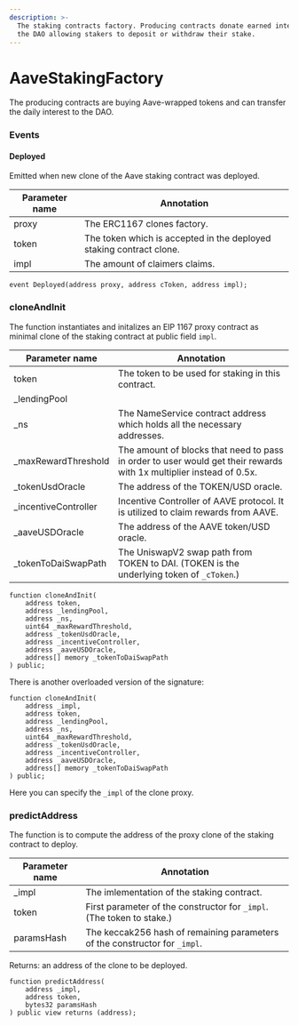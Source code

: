 ```yaml
---
description: >-
  The staking contracts factory. Producing contracts donate earned interest to
  the DAO allowing stakers to deposit or withdraw their stake.
---
```


# AaveStakingFactory

The producing contracts are buying Aave-wrapped tokens and can transfer the daily interest to the DAO.

### Events

#### Deployed

Emitted when new clone of the Aave staking contract was deployed.

| Parameter name | Annotation                                                          |
| -------------- | ------------------------------------------------------------------- |
| proxy          | The ERC1167 clones factory.                                         |
| token          | The token which is accepted in the deployed staking contract clone. |
| impl           | The amount of claimers claims.                                      |

```
event Deployed(address proxy, address cToken, address impl);
```

### cloneAndInit

The function instantiates and initalizes an EIP 1167 proxy contract as minimal clone of the staking contract at public field `impl`.

| Parameter name        | Annotation                                                                                                          |
| --------------------- | ------------------------------------------------------------------------------------------------------------------- |
| token                 | The token to be used for staking in this contract.                                                                  |
| \_lendingPool         |                                                                                                                     |
| \_ns                  | The NameService contract address which holds all the necessary addresses.                                           |
| \_maxRewardThreshold  | The amount of blocks that need to pass in order to user would get their rewards with 1x multiplier instead of 0.5x. |
| \_tokenUsdOracle      | The address of the TOKEN/USD oracle.                                                                                |
| \_incentiveController | Incentive Controller of AAVE protocol. It is utilized to claim rewards from AAVE.                                   |
| \_aaveUSDOracle       | The address of the AAVE token/USD oracle.                                                                           |
| \_tokenToDaiSwapPath  | The UniswapV2 swap path from TOKEN to DAI. (TOKEN is the underlying token of `_cToken`.)                            |

```
function cloneAndInit(
    address token,
    address _lendingPool,
    address _ns,
    uint64 _maxRewardThreshold,
    address _tokenUsdOracle,
    address _incentiveController,
    address _aaveUSDOracle,
    address[] memory _tokenToDaiSwapPath
) public;
```

There is another overloaded version of the signature:&#x20;

```
function cloneAndInit(
    address _impl,
    address token,
    address _lendingPool,
    address _ns,
    uint64 _maxRewardThreshold,
    address _tokenUsdOracle,
    address _incentiveController,
    address _aaveUSDOracle,
    address[] memory _tokenToDaiSwapPath
) public;
```

Here you can specify the `_impl` of the clone proxy.

### predictAddress

The function is to compute the address of the proxy clone of the staking contract to deploy.

| Parameter name | Annotation                                                                 |
| -------------- | -------------------------------------------------------------------------- |
| \_impl         | The imlementation of the staking contract.                                 |
| token          | First parameter of the constructor for `_impl`. (The token to stake.)      |
| paramsHash     | The keccak256 hash of remaining parameters of the constructor for `_impl`. |

Returns: an address of the clone to be deployed.

```
function predictAddress(
    address _impl,
    address token,
    bytes32 paramsHash
) public view returns (address);
```
